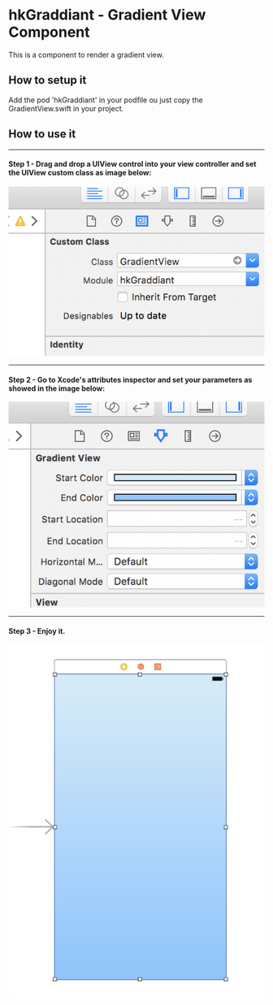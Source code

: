 # hkGraddiant - Gradient View Component

This is a component to render a gradient view.

## How to setup it

Add the pod 'hkGraddiant' in your podfile ou just copy the GradientView.swift in your project.

## How to use it
---------
#### Step 1 - Drag and drop a UIView control into your view controller and set the UIView custom class as image below:

![Image 01](https://github.com/heuristisk/hkGraddiant/blob/master/Images/AddViewRef.png?raw=true)

---------------
#### Step 2 - Go to Xcode's attributes inspector and set your parameters as showed in the image below:

![Image 02](https://github.com/heuristisk/hkGraddiant/blob/master/Images/Parameters.png?raw=true)

---------------
#### Step 3 - Enjoy it.

![Image 03](https://github.com/heuristisk/hkGraddiant/blob/master/Images/UIVIew.png?raw=true)


